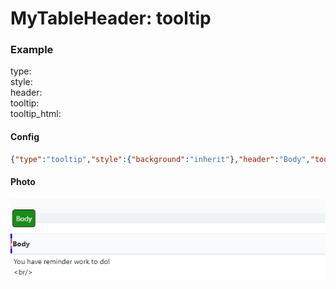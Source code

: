 # MyTableHeader: tooltip

### Example
type:  
style:  
header:  
tooltip:  
tooltip_html:  
#### Config

```json
{"type":"tooltip","style":{"background":"inherit"},"header":"Body","tooltip":"123456","tooltip_html":"<div style='padding:6px;font-size:14px; background:green;border:1px solid #000;border-radius:5px' >Body</div>"}
```

#### Photo

![](../../.gitbook/assets/MTHtooltip.png)

